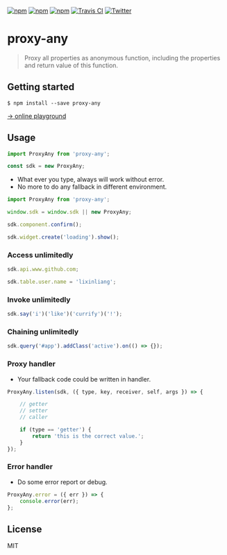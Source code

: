 [![npm](https://img.shields.io/npm/l/proxy-any.svg)](https://www.npmjs.org/package/proxy-any)
[![npm](https://img.shields.io/npm/v/proxy-any.svg)](https://www.npmjs.org/package/proxy-any)
[![npm](https://img.shields.io/npm/dm/proxy-any.svg)](https://www.npmjs.org/package/proxy-any)
[![Travis CI](https://img.shields.io/travis/lixinliang/proxy-any.svg)](https://travis-ci.org/lixinliang/muse-vue)
[![Twitter](https://img.shields.io/badge/twitter-@qq393464140-blue.svg)](http://twitter.com/qq393464140)

# proxy-any
> Proxy all properties as anonymous function, including the properties and return value of this function.

## Getting started

```
$ npm install --save proxy-any
```

[→ online playground](https://fiddle.jshell.net/lixinliang/zkjvLqnb/)

## Usage

```js
import ProxyAny from 'proxy-any';

const sdk = new ProxyAny;
```

* What ever you type, always will work without error.
* No more to do any fallback in different environment.

```js
import ProxyAny from 'proxy-any';

window.sdk = window.sdk || new ProxyAny;

sdk.component.confirm();

sdk.widget.create('loading').show();
```

### Access unlimitedly

```js
sdk.api.www.github.com;

sdk.table.user.name = 'lixinliang';
```

### Invoke unlimitedly

```js
sdk.say('i')('like')('currify')('!');
```

### Chaining unlimitedly

```js
sdk.query('#app').addClass('active').on(() => {});
```

### Proxy handler

* Your fallback code could be written in handler.

```js
ProxyAny.listen(sdk, ({ type, key, receiver, self, args }) => {

    // getter
    // setter
    // caller

    if (type == 'getter') {
        return 'this is the correct value.';
    }
});
```

### Error handler

* Do some error report or debug.

```js
ProxyAny.error = ({ err }) => {
    console.error(err);
};
```

## License

MIT
